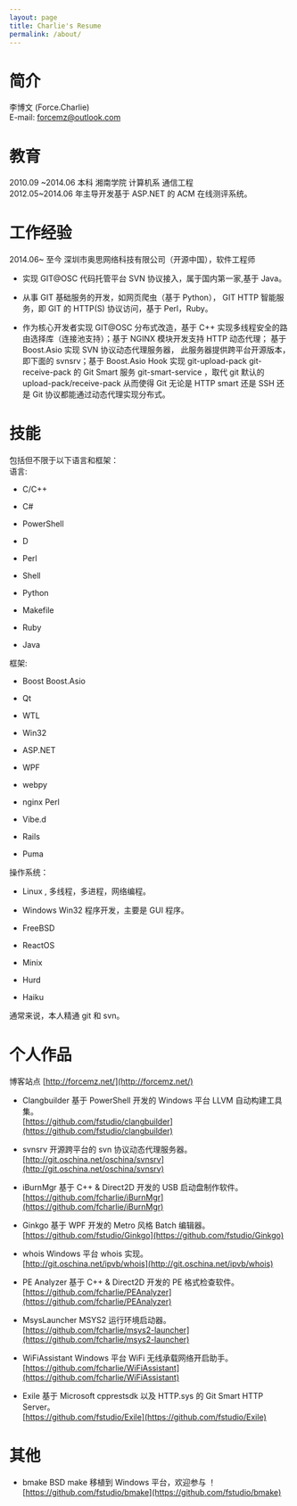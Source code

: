 ```yaml
---
layout: page
title: Charlie's Resume
permalink: /about/
---
```



# 简介       
李博文 (Force.Charlie)  
E-mail: forcemz@outlook.com  


# 教育  
2010.09 ~2014.06 本科 湘南学院 计算机系 通信工程  
2012.05~2014.06 年主导开发基于 ASP.NET 的 ACM 在线测评系统。

# 工作经验     
2014.06~ 至今 深圳市奥思网络科技有限公司（开源中国），软件工程师         

- 实现 GIT@OSC 代码托管平台 SVN 协议接入，属于国内第一家,基于 Java。        

- 从事 GIT 基础服务的开发，如网页爬虫（基于 Python）， GIT HTTP 智能服务，即 GIT 的 HTTP(S) 协议访问，基于 Perl，Ruby。    

- 作为核心开发者实现 GIT@OSC 分布式改造，基于 C++ 实现多线程安全的路由选择库（连接池支持）；基于 NGINX 模块开发支持 HTTP 动态代理；
基于 Boost.Asio 实现 SVN 协议动态代理服务器，   此服务器提供跨平台开源版本，即下面的 svnsrv；基于 Boost.Asio Hook 实现 git-upload-pack git-receive-pack 的
Git Smart 服务 git-smart-service ，取代 git 默认的 upload-pack/receive-pack 从而使得 Git 无论是 HTTP smart 还是 SSH 还是 Git 协议都能通过动态代理实现分布式。

# 技能     
包括但不限于以下语言和框架：  
语言:        

- C/C++     

- C#   

- PowerShell     

- D     

- Perl

- Shell     

- Python   

- Makefile   

- Ruby       

- Java      

框架:     

- Boost Boost.Asio   

- Qt  

- WTL   

- Win32  

- ASP.NET   

- WPF      

- webpy   

- nginx Perl   

- Vibe.d   

- Rails  

- Puma  

 操作系统：   

- Linux ,
多线程，多进程，网络编程。   

- Windows 
Win32 程序开发，主要是 GUI 程序。  

- FreeBSD   

- ReactOS   

- Minix  

- Hurd  

- Haiku  


通常来说，本人精通 git 和 svn。  


# 个人作品    
博客站点 [http://forcemz.net/](http://forcemz.net/)         

- Clangbuilder 基于 PowerShell 开发的 Windows 平台 LLVM 自动构建工具集。  
   [https://github.com/fstudio/clangbuilder](https://github.com/fstudio/clangbuilder)      

- svnsrv 开源跨平台的 svn 协议动态代理服务器。  
   [http://git.oschina.net/oschina/svnsrv](http://git.oschina.net/oschina/svnsrv)     
   
- iBurnMgr 基于 C++ & Direct2D 开发的 USB 启动盘制作软件。  
   [https://github.com/fcharlie/iBurnMgr](https://github.com/fcharlie/iBurnMgr)      
   
- Ginkgo 基于 WPF 开发的 Metro 风格 Batch 编辑器。  
   [https://github.com/fstudio/Ginkgo](https://github.com/fstudio/Ginkgo)      
   
- whois Windows 平台 whois 实现。   
   [http://git.oschina.net/ipvb/whois](http://git.oschina.net/ipvb/whois)    
   
- PE Analyzer 基于 C++ & Direct2D 开发的 PE 格式检查软件。  
   [https://github.com/fcharlie/PEAnalyzer](https://github.com/fcharlie/PEAnalyzer)        
    
- MsysLauncher MSYS2 运行环境启动器。  
   [https://github.com/fcharlie/msys2-launcher](https://github.com/fcharlie/msys2-launcher)     
   
- WiFiAssistant Windows 平台 WiFi 无线承载网络开启助手。  
   [https://github.com/fcharlie/WiFiAssistant](https://github.com/fcharlie/WiFiAssistant)     
   
- Exile 基于 Microsoft cpprestsdk 以及 HTTP.sys 的 Git Smart HTTP Server。   
   [https://github.com/fstudio/Exile](https://github.com/fstudio/Exile)     

# 其他
- bmake BSD make 移植到 Windows 平台，欢迎参与 ！ [https://github.com/fstudio/bmake](https://github.com/fstudio/bmake)   
